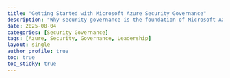 ```yaml
---
title: "Getting Started with Microsoft Azure Security Governance"
description: "Why security governance is the foundation of Microsoft Azure security, and how leaders can start implementing it effectively."
date: 2025-08-04
categories: [Security Governance]
tags: [Azure, Security, Governance, Leadership]
layout: single
author_profile: true
toc: true
toc_sticky: true
---
```

